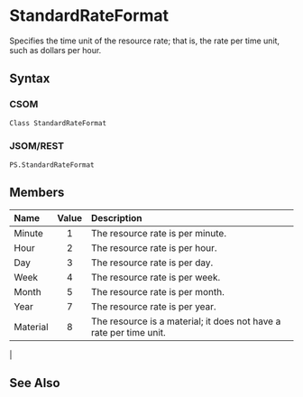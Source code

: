 [comment]: # (Name:StandardRateFormat)
[comment]: # (Type:Enum)
[comment]: # (Status:Incomplete)
[comment]: # (GeneratedDate:2016-12-15 22:38:07Z)

# StandardRateFormat

Specifies the time unit of the resource rate; that is, the rate per time unit, such as dollars per hour.



## Syntax

### CSOM

```C#
Class StandardRateFormat 
```
### JSOM/REST

```
PS.StandardRateFormat
```


## Members



|**Name**|**Value**|**Description**|
|:------ |:----: |:----- |
|Minute|1| The resource rate is per minute.|
|Hour|2| The resource rate is per hour.|
|Day|3| The resource rate is per day.|
|Week|4| The resource rate is per week.|
|Month|5| The resource rate is per month.|
|Year|7| The resource rate is per year.|
|Material|8| The resource is a material; it does not have a rate per time unit.
|




## See Also
